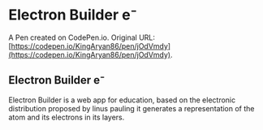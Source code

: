 # Electron Builder  e⁻

A Pen created on CodePen.io. Original URL: [https://codepen.io/KingAryan86/pen/jOdVmdy](https://codepen.io/KingAryan86/pen/jOdVmdy).

## Electron Builder e⁻
Electron Builder is a web app for education, based on the electronic distribution proposed by linus pauling it generates a representation of the atom and its electrons in its layers. 